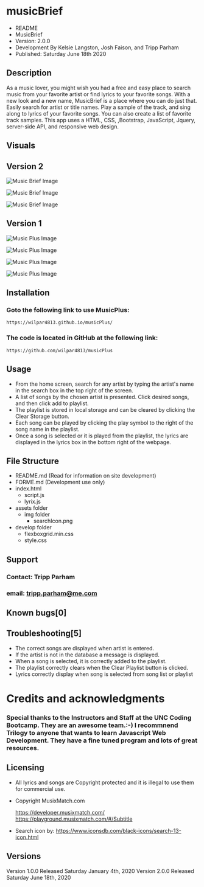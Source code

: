 # musicBrief

*   README
*   MusicBrief
*   Version: 2.0.0
*   Development By Kelsie Langston, Josh Faison, and Tripp Parham
*   Published: Saturday June 18th 2020

## Description
As a music lover, you might wish you had a free and easy place to search music from your favorite artist or find lyrics to your favorite songs.  With a new look and a new name, MusicBrief is a place where you can do just that. Easily search for artist or title names. Play a sample of the track, and sing along to lyrics of your favorite songs.  You can also create a list of favorite track samples.  This app uses a HTML, CSS, ,Bootstrap, JavaScript, Jquery, server-side API, and responsive web design.
## Visuals

## Version 2

![Music Brief Image](./assets/img/musicBrief1.png)

![Music Brief Image](./assets/img/musicBrief2.png)

![Music Brief Image](./assets/img/musicBrief3.png)

## Version 1

![Music Plus Image](./assets/img/musicPlus.png)


![Music Plus Image](./assets/img/musicPlus2.png)


![Music Plus Image](./assets/img/musicPlus3.png)


![Music Plus Image](./assets/img/musicPlus4.png)

## Installation

### Goto the following link to use MusicPlus:

    https://wilpar4813.github.io/musicPlus/

### The code is located in GitHub at the following link:

    https://github.com/wilpar4813/musicPlus

## Usage
* From the home screen, search for any artist by typing the artist's name in the search box in the top right of the screen.
* A list of songs by the chosen artist is presented. Click desired songs, and then click add to playlist.
* The playlist is stored in local storage and can be cleared by clicking the Clear Storage button.
* Each song can be played by clicking the play symbol to the right of the song name in the playlist.
* Once a song is selected or it is played from the playlist, the lyrics are displayed in the lyrics box in the bottom right of the webpage.

## File Structure

* README.md (Read for information on site development)
* FORME.md (Development use only)
* index.html
    * script.js
    * lyrix.js
* assets folder
    * img folder
        * searchIcon.png
* develop folder
    * flexboxgrid.min.css
    * style.css

## Support
### Contact: Tripp Parham 
### email: tripp.parham@me.com

## Known bugs[0]

## Troubleshooting[5]
* The correct songs are displayed when artist is entered.
* If the artist is not in the database a message is displayed.
* When a song is selected, it is correctly added to the playlist.
* The playlist correctly clears when the Clear Playlist button is clicked.
* Lyrics correctly display when song is selected from song list or playlist

# Credits and acknowledgments
### Special thanks to the Instructors and Staff at the UNC Coding Bootcamp. They are an awesome team.:-) I recommnend Trilogy to anyone that wants to learn Javascript Web Development. They have a fine tuned program and lots of great resources.

## Licensing
* All lyrics and songs are Copyright protected and it is illegal to use them for commercial use.
* Copyright MusixMatch.com

    https://developer.musixmatch.com/
    https://playground.musixmatch.com/#/Subtitle

* Search icon by:
    https://www.iconsdb.com/black-icons/search-13-icon.html

## Versions
Version 1.0.0 Released Saturday January 4th, 2020
Version 2.0.0 Released Saturday June 18th, 2020


